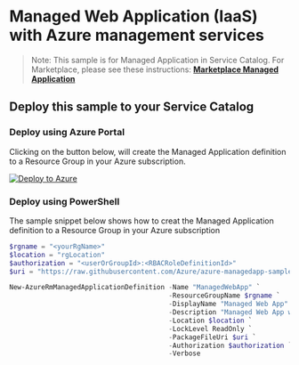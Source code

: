 # Managed Web Application (IaaS) with Azure management services

>Note: This sample is for Managed Application in Service Catalog. For Marketplace, please see these instructions:
[**Marketplace Managed Application**](/1-contribution-guide/marketplace.md#transitioning-to-marketplace)

## Deploy this sample to your Service Catalog

### Deploy using Azure Portal

Clicking on the button below, will create the Managed Application definition to a Resource Group in your Azure subscription.

[![Deploy to Azure](http://azuredeploy.net/deploybutton.png)](https://portal.azure.com/#create/Microsoft.Template/uri/https%3A%2F%2Fraw.githubusercontent.com%2FAzure%2Fazure-managedapp-samples%2Fmaster%2Fsamples%2F201-managed-web-app%2Fazuredeploy.json)

### Deploy using PowerShell

The sample snippet below shows how to creat the Managed Application definition to a Resource Group in your Azure subscription

````powershell
$rgname = "<yourRgName>"
$location = "rgLocation"
$authorization = "<userOrGroupId>:<RBACRoleDefinitionId>"
$uri = "https://raw.githubusercontent.com/Azure/azure-managedapp-samples/master/samples/201-managed-web-app-using-keyvault/managedwebapp.zip"

New-AzureRmManagedApplicationDefinition -Name "ManagedWebApp" `
                                        -ResourceGroupName $rgname `
                                        -DisplayName "Managed Web App" `
                                        -Description "Managed Web App with Azure mgmt" `
                                        -Location $location `
                                        -LockLevel ReadOnly `
                                        -PackageFileUri $uri `
                                        -Authorization $authorization `
                                        -Verbose
````